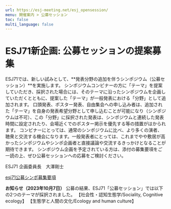 ```yaml
---
url: https://esj-meeting.net/esj_opensession/
menu: 開催案内 > 公募セッション
toc: false
multi_language: false
---
```


# ESJ71新企画: 公募セッションの提案募集

ESJ71では、新しい試みとして、**発表分野の追加を伴うシンポジウム（公募セッション）**を実施します。
シンポジウムコンビナーの方に「テーマ」を提案していただき、採択された場合には、そのテーマに沿ったシンポジウムを企画していただくとともに、提案した「テーマ」が一般発表における「分野」として追加されます。
口頭発表、ポスター発表、自由集会への申し込み者は、追加された「テーマ」を自身の発表希望分野として申し込むことが可能になり（シンポジウムは不可）、この「分野」に採択された発表は、シンポジウムと連続した発表時間に設定されたり、会場近くでのポスター掲示を優先する等の措置がはかられます。
コンビナーにとっては、通常のシンポジウムに比べ、より多くの演者、聴衆と交流する機会になります。一般発表者にとっては、これまでやや敷居が高かったシンポジウムやシンポ企画者と直接議論や交流するきっかけとなることが期待できます。
シンポジウム企画を予定されている方は、添付の募集要項をご一読の上、ぜひ公募セッションへの応募をご検討ください。

ESJ71 企画委員長　大澤剛士

[esj71公募シンポ募集要項](../wp-content/uploads/2023/06/esj_opensession.pdf)

**お知らせ（2023年10月7日）**
公募の結果、ESJ71「公募セッション」では以下の2つのテーマが採択されました。
【社会性・認知生態学/Sociality, Cognitive ecology】
【生態学と人間の文化/Ecology and human culture】
